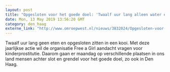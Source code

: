```yaml
---
layout: post
title: "Opgesloten voor het goede doel: 'Twaalf uur lang alleen water en rijst'"
date: Mon, 13 May 2019 13:56:20 GMT
category: den_haag
externe_link: "http://www.omroepwest.nl/nieuws/3832024/Opgesloten-voor-het-goede-doel-Twaalf-uur-lang-alleen-water-en-rijst"
---
```


Twaalf uur lang geen eten en opgesloten zitten in een kooi. Met deze jaarlijkse actie wil de organisatie Free a Girl aandacht vragen voor kinderprostitutie. Daarom gaan er maandag op verschillende plaatsen in ons land mensen achter slot en grendel voor het goede doel, zo ook in Den Haag.
